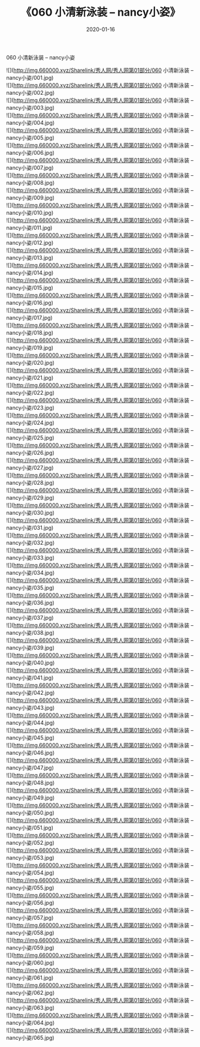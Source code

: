 ﻿---
layout: post
title:  《060 小清新泳装 – nancy小姿》
date:   2020-01-16
img: http://img.660000.xyz/Sharelink/秀人网/秀人网第01部分/060 小清新泳装 – nancy小姿/000.jpg
categories: [美女, 清纯, 唯美]
---

060 小清新泳装 – nancy小姿

  ![](http://img.660000.xyz/Sharelink/秀人网/秀人网第01部分/060 小清新泳装 – nancy小姿/001.jpg) <br> ![](http://img.660000.xyz/Sharelink/秀人网/秀人网第01部分/060 小清新泳装 – nancy小姿/002.jpg) <br> ![](http://img.660000.xyz/Sharelink/秀人网/秀人网第01部分/060 小清新泳装 – nancy小姿/003.jpg) <br> ![](http://img.660000.xyz/Sharelink/秀人网/秀人网第01部分/060 小清新泳装 – nancy小姿/004.jpg) <br> ![](http://img.660000.xyz/Sharelink/秀人网/秀人网第01部分/060 小清新泳装 – nancy小姿/005.jpg) <br> ![](http://img.660000.xyz/Sharelink/秀人网/秀人网第01部分/060 小清新泳装 – nancy小姿/006.jpg) <br> ![](http://img.660000.xyz/Sharelink/秀人网/秀人网第01部分/060 小清新泳装 – nancy小姿/007.jpg) <br> ![](http://img.660000.xyz/Sharelink/秀人网/秀人网第01部分/060 小清新泳装 – nancy小姿/008.jpg) <br> ![](http://img.660000.xyz/Sharelink/秀人网/秀人网第01部分/060 小清新泳装 – nancy小姿/009.jpg) <br> ![](http://img.660000.xyz/Sharelink/秀人网/秀人网第01部分/060 小清新泳装 – nancy小姿/010.jpg) <br> ![](http://img.660000.xyz/Sharelink/秀人网/秀人网第01部分/060 小清新泳装 – nancy小姿/011.jpg) <br> ![](http://img.660000.xyz/Sharelink/秀人网/秀人网第01部分/060 小清新泳装 – nancy小姿/012.jpg) <br> ![](http://img.660000.xyz/Sharelink/秀人网/秀人网第01部分/060 小清新泳装 – nancy小姿/013.jpg) <br> ![](http://img.660000.xyz/Sharelink/秀人网/秀人网第01部分/060 小清新泳装 – nancy小姿/014.jpg) <br> ![](http://img.660000.xyz/Sharelink/秀人网/秀人网第01部分/060 小清新泳装 – nancy小姿/015.jpg) <br> ![](http://img.660000.xyz/Sharelink/秀人网/秀人网第01部分/060 小清新泳装 – nancy小姿/016.jpg) <br> ![](http://img.660000.xyz/Sharelink/秀人网/秀人网第01部分/060 小清新泳装 – nancy小姿/017.jpg) <br> ![](http://img.660000.xyz/Sharelink/秀人网/秀人网第01部分/060 小清新泳装 – nancy小姿/018.jpg) <br> ![](http://img.660000.xyz/Sharelink/秀人网/秀人网第01部分/060 小清新泳装 – nancy小姿/019.jpg) <br> ![](http://img.660000.xyz/Sharelink/秀人网/秀人网第01部分/060 小清新泳装 – nancy小姿/020.jpg) <br> ![](http://img.660000.xyz/Sharelink/秀人网/秀人网第01部分/060 小清新泳装 – nancy小姿/021.jpg) <br> ![](http://img.660000.xyz/Sharelink/秀人网/秀人网第01部分/060 小清新泳装 – nancy小姿/022.jpg) <br> ![](http://img.660000.xyz/Sharelink/秀人网/秀人网第01部分/060 小清新泳装 – nancy小姿/023.jpg) <br> ![](http://img.660000.xyz/Sharelink/秀人网/秀人网第01部分/060 小清新泳装 – nancy小姿/024.jpg) <br> ![](http://img.660000.xyz/Sharelink/秀人网/秀人网第01部分/060 小清新泳装 – nancy小姿/025.jpg) <br> ![](http://img.660000.xyz/Sharelink/秀人网/秀人网第01部分/060 小清新泳装 – nancy小姿/026.jpg) <br> ![](http://img.660000.xyz/Sharelink/秀人网/秀人网第01部分/060 小清新泳装 – nancy小姿/027.jpg) <br> ![](http://img.660000.xyz/Sharelink/秀人网/秀人网第01部分/060 小清新泳装 – nancy小姿/028.jpg) <br> ![](http://img.660000.xyz/Sharelink/秀人网/秀人网第01部分/060 小清新泳装 – nancy小姿/029.jpg) <br> ![](http://img.660000.xyz/Sharelink/秀人网/秀人网第01部分/060 小清新泳装 – nancy小姿/030.jpg) <br> ![](http://img.660000.xyz/Sharelink/秀人网/秀人网第01部分/060 小清新泳装 – nancy小姿/031.jpg) <br> ![](http://img.660000.xyz/Sharelink/秀人网/秀人网第01部分/060 小清新泳装 – nancy小姿/032.jpg) <br> ![](http://img.660000.xyz/Sharelink/秀人网/秀人网第01部分/060 小清新泳装 – nancy小姿/033.jpg) <br> ![](http://img.660000.xyz/Sharelink/秀人网/秀人网第01部分/060 小清新泳装 – nancy小姿/034.jpg) <br> ![](http://img.660000.xyz/Sharelink/秀人网/秀人网第01部分/060 小清新泳装 – nancy小姿/035.jpg) <br> ![](http://img.660000.xyz/Sharelink/秀人网/秀人网第01部分/060 小清新泳装 – nancy小姿/036.jpg) <br> ![](http://img.660000.xyz/Sharelink/秀人网/秀人网第01部分/060 小清新泳装 – nancy小姿/037.jpg) <br> ![](http://img.660000.xyz/Sharelink/秀人网/秀人网第01部分/060 小清新泳装 – nancy小姿/038.jpg) <br> ![](http://img.660000.xyz/Sharelink/秀人网/秀人网第01部分/060 小清新泳装 – nancy小姿/039.jpg) <br> ![](http://img.660000.xyz/Sharelink/秀人网/秀人网第01部分/060 小清新泳装 – nancy小姿/040.jpg) <br> ![](http://img.660000.xyz/Sharelink/秀人网/秀人网第01部分/060 小清新泳装 – nancy小姿/041.jpg) <br> ![](http://img.660000.xyz/Sharelink/秀人网/秀人网第01部分/060 小清新泳装 – nancy小姿/042.jpg) <br> ![](http://img.660000.xyz/Sharelink/秀人网/秀人网第01部分/060 小清新泳装 – nancy小姿/043.jpg) <br> ![](http://img.660000.xyz/Sharelink/秀人网/秀人网第01部分/060 小清新泳装 – nancy小姿/044.jpg) <br> ![](http://img.660000.xyz/Sharelink/秀人网/秀人网第01部分/060 小清新泳装 – nancy小姿/045.jpg) <br> ![](http://img.660000.xyz/Sharelink/秀人网/秀人网第01部分/060 小清新泳装 – nancy小姿/046.jpg) <br> ![](http://img.660000.xyz/Sharelink/秀人网/秀人网第01部分/060 小清新泳装 – nancy小姿/047.jpg) <br> ![](http://img.660000.xyz/Sharelink/秀人网/秀人网第01部分/060 小清新泳装 – nancy小姿/048.jpg) <br> ![](http://img.660000.xyz/Sharelink/秀人网/秀人网第01部分/060 小清新泳装 – nancy小姿/049.jpg) <br> ![](http://img.660000.xyz/Sharelink/秀人网/秀人网第01部分/060 小清新泳装 – nancy小姿/050.jpg) <br> ![](http://img.660000.xyz/Sharelink/秀人网/秀人网第01部分/060 小清新泳装 – nancy小姿/051.jpg) <br> ![](http://img.660000.xyz/Sharelink/秀人网/秀人网第01部分/060 小清新泳装 – nancy小姿/052.jpg) <br> ![](http://img.660000.xyz/Sharelink/秀人网/秀人网第01部分/060 小清新泳装 – nancy小姿/053.jpg) <br> ![](http://img.660000.xyz/Sharelink/秀人网/秀人网第01部分/060 小清新泳装 – nancy小姿/054.jpg) <br> ![](http://img.660000.xyz/Sharelink/秀人网/秀人网第01部分/060 小清新泳装 – nancy小姿/055.jpg) <br> ![](http://img.660000.xyz/Sharelink/秀人网/秀人网第01部分/060 小清新泳装 – nancy小姿/056.jpg) <br> ![](http://img.660000.xyz/Sharelink/秀人网/秀人网第01部分/060 小清新泳装 – nancy小姿/057.jpg) <br> ![](http://img.660000.xyz/Sharelink/秀人网/秀人网第01部分/060 小清新泳装 – nancy小姿/058.jpg) <br> ![](http://img.660000.xyz/Sharelink/秀人网/秀人网第01部分/060 小清新泳装 – nancy小姿/059.jpg) <br> ![](http://img.660000.xyz/Sharelink/秀人网/秀人网第01部分/060 小清新泳装 – nancy小姿/060.jpg) <br> ![](http://img.660000.xyz/Sharelink/秀人网/秀人网第01部分/060 小清新泳装 – nancy小姿/061.jpg) <br> ![](http://img.660000.xyz/Sharelink/秀人网/秀人网第01部分/060 小清新泳装 – nancy小姿/062.jpg) <br> ![](http://img.660000.xyz/Sharelink/秀人网/秀人网第01部分/060 小清新泳装 – nancy小姿/063.jpg) <br> ![](http://img.660000.xyz/Sharelink/秀人网/秀人网第01部分/060 小清新泳装 – nancy小姿/064.jpg) <br> ![](http://img.660000.xyz/Sharelink/秀人网/秀人网第01部分/060 小清新泳装 – nancy小姿/065.jpg) <br>
